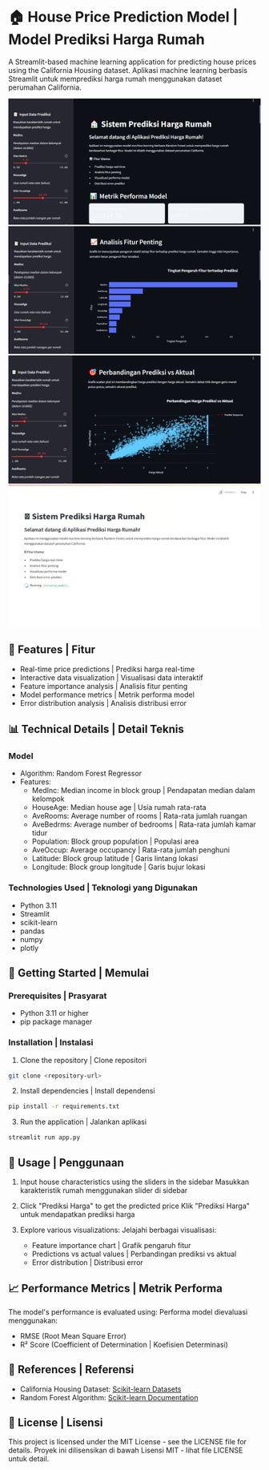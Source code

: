 # 🏠 House Price Prediction Model | Model Prediksi Harga Rumah

A Streamlit-based machine learning application for predicting house prices using the California Housing dataset.
Aplikasi machine learning berbasis Streamlit untuk memprediksi harga rumah menggunakan dataset perumahan California.

![Alt text](1.png)
![Alt text](2.png)
![Alt text](3.png)
![Alt text](4.png)

## 🌟 Features | Fitur

- Real-time price predictions | Prediksi harga real-time
- Interactive data visualization | Visualisasi data interaktif
- Feature importance analysis | Analisis fitur penting
- Model performance metrics | Metrik performa model
- Error distribution analysis | Analisis distribusi error

## 📊 Technical Details | Detail Teknis

### Model
- Algorithm: Random Forest Regressor
- Features:
  - MedInc: Median income in block group | Pendapatan median dalam kelompok
  - HouseAge: Median house age | Usia rumah rata-rata
  - AveRooms: Average number of rooms | Rata-rata jumlah ruangan
  - AveBedrms: Average number of bedrooms | Rata-rata jumlah kamar tidur
  - Population: Block group population | Populasi area
  - AveOccup: Average occupancy | Rata-rata jumlah penghuni
  - Latitude: Block group latitude | Garis lintang lokasi
  - Longitude: Block group longitude | Garis bujur lokasi

### Technologies Used | Teknologi yang Digunakan
- Python 3.11
- Streamlit
- scikit-learn
- pandas
- numpy
- plotly

## 🚀 Getting Started | Memulai

### Prerequisites | Prasyarat
- Python 3.11 or higher
- pip package manager

### Installation | Instalasi

1. Clone the repository | Clone repositori
```bash
git clone <repository-url>
```

2. Install dependencies | Install dependensi
```bash
pip install -r requirements.txt
```

3. Run the application | Jalankan aplikasi
```bash
streamlit run app.py
```

## 📱 Usage | Penggunaan

1. Input house characteristics using the sliders in the sidebar
   Masukkan karakteristik rumah menggunakan slider di sidebar

2. Click "Prediksi Harga" to get the predicted price
   Klik "Prediksi Harga" untuk mendapatkan prediksi harga

3. Explore various visualizations:
   Jelajahi berbagai visualisasi:
   - Feature importance chart | Grafik pengaruh fitur
   - Predictions vs actual values | Perbandingan prediksi vs aktual
   - Error distribution | Distribusi error

## 📈 Performance Metrics | Metrik Performa

The model's performance is evaluated using:
Performa model dievaluasi menggunakan:

- RMSE (Root Mean Square Error)
- R² Score (Coefficient of Determination | Koefisien Determinasi)

## 🔗 References | Referensi

- California Housing Dataset: [Scikit-learn Datasets](https://scikit-learn.org/stable/datasets/real_world.html#california-housing-dataset)
- Random Forest Algorithm: [Scikit-learn Documentation](https://scikit-learn.org/stable/modules/generated/sklearn.ensemble.RandomForestRegressor.html)

## 📝 License | Lisensi

This project is licensed under the MIT License - see the LICENSE file for details.
Proyek ini dilisensikan di bawah Lisensi MIT - lihat file LICENSE untuk detail.
